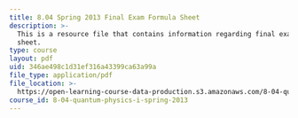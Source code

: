 ```yaml
---
title: 8.04 Spring 2013 Final Exam Formula Sheet
description: >-
  This is a resource file that contains information regarding final exam formula
  sheet.
type: course
layout: pdf
uid: 346ae498c1d31ef316a43399ca63a99a
file_type: application/pdf
file_location: >-
  https://open-learning-course-data-production.s3.amazonaws.com/8-04-quantum-physics-i-spring-2013/346ae498c1d31ef316a43399ca63a99a_MIT8_04S13_formusheet.pdf
course_id: 8-04-quantum-physics-i-spring-2013
---
```

